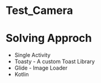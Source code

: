 # Test_Camera 
 

# Solving Approch

- Single Activity 
- Toasty - A custom Toast Library
- Glide - Image Loader 
- Kotlin 
